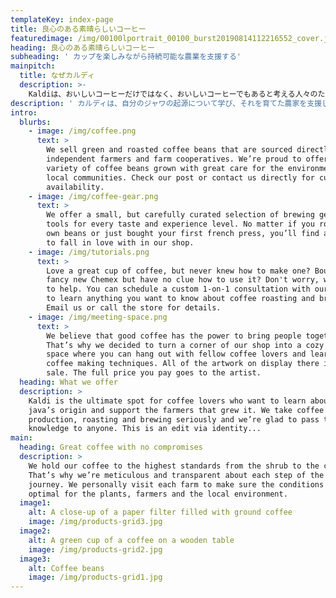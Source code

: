 ```yaml
---
templateKey: index-page
title: 良心のある素晴らしいコーヒー
featuredimage: /img/00100lportrait_00100_burst20190814112216552_cover.jpg
heading: 良心のある素晴らしいコーヒー
subheading: ' カップを楽しみながら持続可能な農業を支援する'
mainpitch:
  title: なぜカルディ
  description: >-
    Kaldiは、おいしいコーヒーだけではなく、おいしいコーヒーでもあると考える人々のためのコーヒーショップです。私たちはすべての豆を小規模の持続可能な農家から直接調達し、利益の一部が彼らの地域社会に確実に再投資されるようにします。
description: ' カルディは、自分のジャワの起源について学び、それを育てた農家を支援したいコーヒー愛好家のための究極のスポットです。私たちはコーヒーの製造、焙煎、醸造を真剣に受け止めており、その知識を誰にでも伝えていただけることをうれしく思います'
intro:
  blurbs:
    - image: /img/coffee.png
      text: >
        We sell green and roasted coffee beans that are sourced directly from
        independent farmers and farm cooperatives. We’re proud to offer a
        variety of coffee beans grown with great care for the environment and
        local communities. Check our post or contact us directly for current
        availability.
    - image: /img/coffee-gear.png
      text: >
        We offer a small, but carefully curated selection of brewing gear and
        tools for every taste and experience level. No matter if you roast your
        own beans or just bought your first french press, you’ll find a gadget
        to fall in love with in our shop.
    - image: /img/tutorials.png
      text: >
        Love a great cup of coffee, but never knew how to make one? Bought a
        fancy new Chemex but have no clue how to use it? Don't worry, we’re here
        to help. You can schedule a custom 1-on-1 consultation with our baristas
        to learn anything you want to know about coffee roasting and brewing.
        Email us or call the store for details.
    - image: /img/meeting-space.png
      text: >
        We believe that good coffee has the power to bring people together.
        That’s why we decided to turn a corner of our shop into a cozy meeting
        space where you can hang out with fellow coffee lovers and learn about
        coffee making techniques. All of the artwork on display there is for
        sale. The full price you pay goes to the artist.
  heading: What we offer
  description: >
    Kaldi is the ultimate spot for coffee lovers who want to learn about their
    java’s origin and support the farmers that grew it. We take coffee
    production, roasting and brewing seriously and we’re glad to pass that
    knowledge to anyone. This is an edit via identity...
main:
  heading: Great coffee with no compromises
  description: >
    We hold our coffee to the highest standards from the shrub to the cup.
    That’s why we’re meticulous and transparent about each step of the coffee’s
    journey. We personally visit each farm to make sure the conditions are
    optimal for the plants, farmers and the local environment.
  image1:
    alt: A close-up of a paper filter filled with ground coffee
    image: /img/products-grid3.jpg
  image2:
    alt: A green cup of a coffee on a wooden table
    image: /img/products-grid2.jpg
  image3:
    alt: Coffee beans
    image: /img/products-grid1.jpg
---
```



